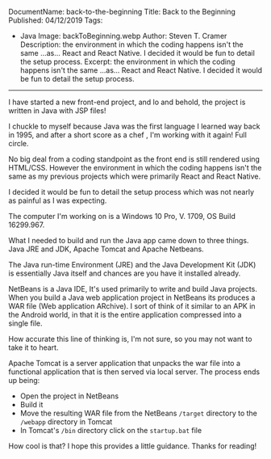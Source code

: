 DocumentName: back-to-the-beginning
Title: Back to the Beginning
Published: 04/12/2019
Tags: 
  - Java
Image: backToBeginning.webp
Author: Steven T. Cramer
Description: the environment in which the coding happens isn't the same ...as... React and React Native.  I decided it would be fun to detail the setup process.
Excerpt: the environment in which the coding happens isn't the same ...as... React and React Native.  I decided it would be fun to detail the setup process.
---
I have started a new front-end project, and lo and behold, the project is written in Java with JSP files!

I chuckle to myself because Java was the first language I learned way back in 1995, and after a short score as a chef , I'm working with it again! Full circle. 

 No big deal from a coding standpoint as the front end is still rendered using HTML/CSS. However the environment in which the coding happens isn't the same as my previous projects which were primarily React and React Native. 
 
 I decided it would be fun to detail the setup process which was not nearly as painful as I was expecting. 

The computer I'm working on is a Windows 10 Pro, V. 1709,  OS Build 16299.967. 


What I needed to build and run the Java app came down to three things. Java JRE and JDK, Apache Tomcat and Apache Netbeans. 

The Java run-time Environment  (JRE) and  the Java Development Kit (JDK) is essentially Java itself and chances are you have it installed already. 

 NetBeans is a Java IDE, It's used primarily to write and build Java projects. When you build a  Java web application project in NetBeans its produces a  WAR file (Web application ARchive). I sort of think of it similar to an APK in the Android world, in that it is the entire application compressed into a single file. 
 
 How accurate this line of thinking is, I'm not sure, so you may not want to take it to heart.  

Apache Tomcat is a server application that unpacks the war file into a functional application that is then served via local server.
The process ends up being: 


*  Open the project in NetBeans
*  Build it
*  Move the resulting WAR file from the NetBeans `/target` directory to the `/webapp` directory in Tomcat
*  In Tomcat's `/bin` directory click on the `startup.bat` file


How cool is that? I hope this provides a little guidance. Thanks for reading!

